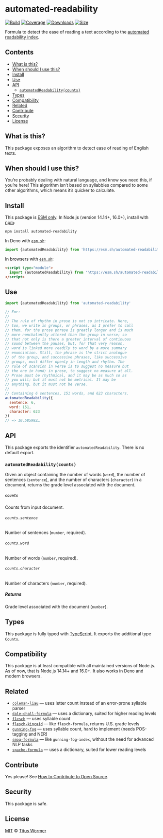# automated-readability

[![Build][build-badge]][build]
[![Coverage][coverage-badge]][coverage]
[![Downloads][downloads-badge]][downloads]
[![Size][size-badge]][size]

Formula to detect the ease of reading a text according to the [automated
readability index][formula].

## Contents

*   [What is this?](#what-is-this)
*   [When should I use this?](#when-should-i-use-this)
*   [Install](#install)
*   [Use](#use)
*   [API](#api)
    *   [`automatedReadability(counts)`](#automatedreadabilitycounts)
*   [Types](#types)
*   [Compatibility](#compatibility)
*   [Related](#related)
*   [Contribute](#contribute)
*   [Security](#security)
*   [License](#license)

## What is this?

This package exposes an algorithm to detect ease of reading of English texts.

## When should I use this?

You’re probably dealing with natural language, and know you need this, if
you’re here!
This algorithm isn’t based on syllabbles compared to some other algorithms,
which means it’s quicker to calculate.

## Install

This package is [ESM only][esm].
In Node.js (version 14.14+, 16.0+), install with [npm][]:

```sh
npm install automated-readability
```

In Deno with [`esm.sh`][esmsh]:

```js
import {automatedReadability} from 'https://esm.sh/automated-readability@2'
```

In browsers with [`esm.sh`][esmsh]:

```html
<script type="module">
  import {automatedReadability} from 'https://esm.sh/automated-readability@2?bundle'
</script>
```

## Use

```js
import {automatedReadability} from 'automated-readability'

// For:
//
// The rule of rhythm in prose is not so intricate. Here,
// too, we write in groups, or phrases, as I prefer to call
// them, for the prose phrase is greatly longer and is much
// more nonchalantly uttered than the group in verse; so
// that not only is there a greater interval of continuous
// sound between the pauses, but, for that very reason,
// word is linked more readily to word by a more summary
// enunciation. Still, the phrase is the strict analogue
// of the group, and successive phrases, like successive
// groups, must differ openly in length and rhythm. The
// rule of scansion in verse is to suggest no measure but
// the one in hand; in prose, to suggest no measure at all.
// Prose must be rhythmical, and it may be as much so as
// you will; but it must not be metrical. It may be
// anything, but it must not be verse.
//
// Containing 6 sentences, 151 words, and 623 characters.
automatedReadability({
  sentence: 6,
  word: 151,
  character: 623
})
// => 10.585982…
```

## API

This package exports the identifier `automatedReadability`.
There is no default export.

### `automatedReadability(counts)`

Given an object containing the number of words (`word`), the number of
sentences (`sentence`), and the number of characters  (`character`) in a
document, returns the grade level associated with the document.

##### `counts`

Counts from input document.

###### `counts.sentence`

Number of sentences (`number`, required).

###### `counts.word`

Number of words (`number`, required).

###### `counts.character`

Number of characters (`number`, required).

##### Returns

Grade level associated with the document (`number`).

## Types

This package is fully typed with [TypeScript][].
It exports the additional type `Counts`.

## Compatibility

This package is at least compatible with all maintained versions of Node.js.
As of now, that is Node.js 14.14+ and 16.0+.
It also works in Deno and modern browsers.

## Related

*   [`coleman-liau`](https://github.com/words/coleman-liau)
    — uses letter count instead of an error-prone syllable parser
*   [`dale-chall-formula`](https://github.com/words/dale-chall-formula)
    — uses a dictionary, suited for higher reading levels
*   [`flesch`](https://github.com/words/flesch)
    — uses syllable count
*   [`flesch-kincaid`](https://github.com/words/flesch-kincaid)
    — like `flesch-formula`, returns U.S. grade levels
*   [`gunning-fog`](https://github.com/words/gunning-fog)
    — uses syllable count, hard to implement (needs POS-tagging and NER)
*   [`smog-formula`](https://github.com/words/smog-formula)
    — like `gunning-fog-index`, without the need for advanced NLP tasks
*   [`spache-formula`](https://github.com/words/spache-formula)
    — uses a dictionary, suited for lower reading levels

## Contribute

Yes please!
See [How to Contribute to Open Source][contribute].

## Security

This package is safe.

## License

[MIT][license] © [Titus Wormer][author]

<!-- Definitions -->

[build-badge]: https://github.com/words/automated-readability/workflows/main/badge.svg

[build]: https://github.com/words/automated-readability/actions

[coverage-badge]: https://img.shields.io/codecov/c/github/words/automated-readability.svg

[coverage]: https://codecov.io/github/words/automated-readability

[downloads-badge]: https://img.shields.io/npm/dm/automated-readability.svg

[downloads]: https://www.npmjs.com/package/automated-readability

[size-badge]: https://img.shields.io/bundlephobia/minzip/automated-readability.svg

[size]: https://bundlephobia.com/result?p=automated-readability

[npm]: https://docs.npmjs.com/cli/install

[esm]: https://gist.github.com/sindresorhus/a39789f98801d908bbc7ff3ecc99d99c

[esmsh]: https://esm.sh

[typescript]: https://www.typescriptlang.org

[contribute]: https://opensource.guide/how-to-contribute/

[license]: license

[author]: https://wooorm.com

[formula]: https://en.wikipedia.org/wiki/Automated_readability_index
